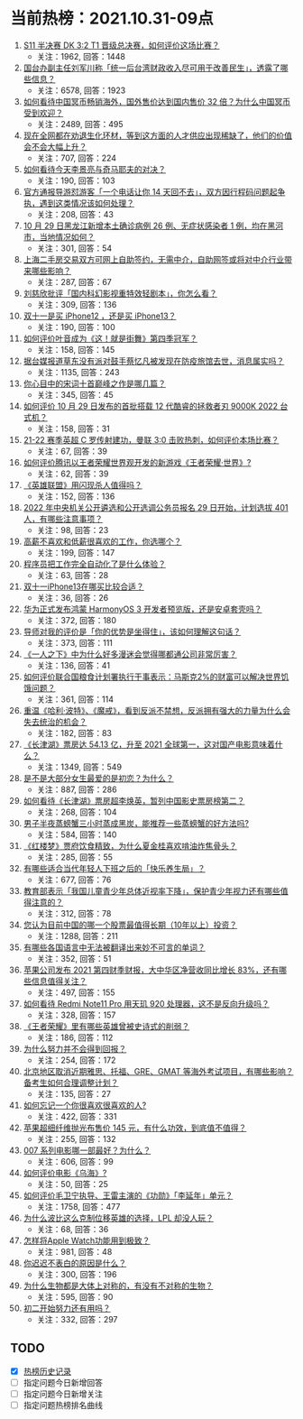 # 当前热榜：2021.10.31-09点
1. [S11 半决赛 DK 3:2 T1 晋级总决赛，如何评价这场比赛？](https://www.zhihu.com/question/495584505)
    * 关注：1962, 回答：1448
2. [国台办副主任刘军川称「统一后台湾财政收入尽可用于改善民生」，透露了哪些信息？](https://www.zhihu.com/question/495438253)
    * 关注：6578, 回答：1923
3. [如何看待中国冥币畅销海外，国外售价达到国内售价 32 倍？为什么中国冥币受到欢迎？](https://www.zhihu.com/question/495258959)
    * 关注：2489, 回答：495
4. [现在全网都在劝退生化环材，等到这方面的人才供应出现稀缺了，他们的价值会不会大幅上升？](https://www.zhihu.com/question/495145560)
    * 关注：707, 回答：224
5. [如何看待今天李景亮与奇马耶夫的对决？](https://www.zhihu.com/question/495634815)
    * 关注：190, 回答：103
6. [官方通报导游怼游客「一个电话让你 14 天回不去」，双方因行程码问题起争执，遇到这类情况该如何处理？](https://www.zhihu.com/question/495328770)
    * 关注：208, 回答：43
7. [10 月 29 日黑龙江新增本土确诊病例 26 例、无症状感染者 1 例，均在黑河市，当地情况如何？](https://www.zhihu.com/question/495423384)
    * 关注：301, 回答：54
8. [上海二手房交易双方可网上自助签约，无需中介，自助网签或将对中介行业带来哪些影响？](https://www.zhihu.com/question/494793342)
    * 关注：287, 回答：67
9. [刘慈欣批评「国内科幻影视重特效轻剧本」，你怎么看？](https://www.zhihu.com/question/494979921)
    * 关注：309, 回答：136
10. [双十一是买 iPhone12 ，还是买 iPhone13？](https://www.zhihu.com/question/493408043)
    * 关注：190, 回答：100
11. [如何评价叶音成为《这！就是街舞》第四季冠军？](https://www.zhihu.com/question/495633411)
    * 关注：158, 回答：145
12. [据台媒报道草东没有派对鼓手蔡忆凡被发现在防疫旅馆去世，消息属实吗？](https://www.zhihu.com/question/495536295)
    * 关注：1135, 回答：243
13. [你心目中的宋词十首巅峰之作是哪几篇？](https://www.zhihu.com/question/495059487)
    * 关注：345, 回答：45
14. [如何评价 10 月 29 日发布的首批搭载 12 代酷睿的拯救者刃 9000K 2022 台式机？](https://www.zhihu.com/question/489963171)
    * 关注：158, 回答：31
15. [21-22 赛季英超 C 罗传射建功，曼联 3:0 击败热刺，如何评价本场比赛？](https://www.zhihu.com/question/495624586)
    * 关注：67, 回答：39
16. [如何评价腾讯以王者荣耀世界观开发的新游戏《王者荣耀·世界》?](https://www.zhihu.com/question/495609062)
    * 关注：62, 回答：39
17. [《英雄联盟》用闪现杀人值得吗？](https://www.zhihu.com/question/478115730)
    * 关注：152, 回答：136
18. [2022 年中央机关公开遴选和公开选调公务员报名 29 日开始，计划选拔 401 人，有哪些注意事项？](https://www.zhihu.com/question/495088619)
    * 关注：98, 回答：23
19. [高薪不喜欢和低薪很喜欢的工作，你选哪个？](https://www.zhihu.com/question/492886836)
    * 关注：199, 回答：147
20. [程序员把工作完全自动化了是什么体验？](https://www.zhihu.com/question/486386099)
    * 关注：63, 回答：28
21. [双十一iPhone13在哪买比较合适？](https://www.zhihu.com/question/493930238)
    * 关注：36, 回答：26
22. [华为正式发布鸿蒙 HarmonyOS 3 开发者预览版，还是安卓套壳吗？](https://www.zhihu.com/question/494392954)
    * 关注：372, 回答：180
23. [导师对我的评价是「你的优势是坐得住」，该如何理解这句话？](https://www.zhihu.com/question/494849836)
    * 关注：373, 回答：111
24. [《一人之下》中为什么好多漫迷会觉得哪都通公司非常厉害？](https://www.zhihu.com/question/494685922)
    * 关注：136, 回答：41
25. [如何评价联合国粮食计划署执行干事表示：马斯克2%的财富可以解决世界饥饿问题？](https://www.zhihu.com/question/494857982)
    * 关注：361, 回答：114
26. [重温《哈利·波特》、《魔戒》，看到反派不禁想，反派拥有强大的力量为什么会失去统治的机会？](https://www.zhihu.com/question/488843545)
    * 关注：182, 回答：83
27. [《长津湖》票房达 54.13 亿，升至 2021 全球第一，这对国产电影意味着什么？](https://www.zhihu.com/question/495374672)
    * 关注：1349, 回答：549
28. [是不是大部分女生最爱的是初恋？为什么？](https://www.zhihu.com/question/413869378)
    * 关注：887, 回答：286
29. [如何看待《长津湖》票房超李焕英，暂列中国影史票房榜第二？](https://www.zhihu.com/question/495443796)
    * 关注：268, 回答：104
30. [男子半夜蒸螃蟹三小时蒸成黑炭，能推荐一些蒸螃蟹的好方法吗?](https://www.zhihu.com/question/489382305)
    * 关注：584, 回答：140
31. [《红楼梦》贾府饮食精致，为什么夏金桂喜欢啃油炸焦骨头？](https://www.zhihu.com/question/494016570)
    * 关注：285, 回答：55
32. [有哪些适合当代年轻人下班之后的「快乐养生局」？](https://www.zhihu.com/question/495091267)
    * 关注：677, 回答：76
33. [教育部表示「我国儿童青少年总体近视率下降」，保护青少年视力还有哪些值得注意的？](https://www.zhihu.com/question/494583622)
    * 关注：312, 回答：78
34. [您认为目前中国的哪一个股票最值得长期（10年以上）投资？](https://www.zhihu.com/question/490596978)
    * 关注：1288, 回答：211
35. [有哪些各国语言中无法被翻译出来妙不可言的单词？](https://www.zhihu.com/question/51051215)
    * 关注：352, 回答：51
36. [苹果公司发布 2021 第四财季财报，大中华区净营收同比增长 83%，还有哪些信息值得关注？](https://www.zhihu.com/question/495207820)
    * 关注：497, 回答：155
37. [如何看待 Redmi Note11 Pro 用天玑 920 处理器，这不是反向升级吗？](https://www.zhihu.com/question/495129056)
    * 关注：328, 回答：157
38. [《王者荣耀》里有哪些英雄曾被史诗式的削弱？](https://www.zhihu.com/question/494899081)
    * 关注：186, 回答：112
39. [为什么努力并不会得到回报？](https://www.zhihu.com/question/494840218)
    * 关注：254, 回答：172
40. [北京地区取消近期雅思、托福、GRE、GMAT 等海外考试项目，有哪些影响？备考生如何合理调整计划？](https://www.zhihu.com/question/495118657)
    * 关注：135, 回答：27
41. [如何忘记一个你很喜欢很喜欢的人?](https://www.zhihu.com/question/494294498)
    * 关注：422, 回答：331
42. [苹果超细纤维抛光布售价 145 元，有什么功效，到底值不值得？](https://www.zhihu.com/question/493283700)
    * 关注：255, 回答：132
43. [007 系列电影哪一部最好？为什么？](https://www.zhihu.com/question/19989050)
    * 关注：606, 回答：99
44. [如何评价电影《乌海》?](https://www.zhihu.com/question/422506034)
    * 关注：50, 回答：25
45. [如何评价毛卫宁执导、王雷主演的《功勋》「李延年」单元？](https://www.zhihu.com/question/489157069)
    * 关注：1758, 回答：477
46. [为什么波比这么克制位移英雄的选择，LPL 却没人玩？](https://www.zhihu.com/question/493191517)
    * 关注：68, 回答：36
47. [怎样将Apple Watch功能用到极致？](https://www.zhihu.com/question/271591506)
    * 关注：981, 回答：48
48. [你迟迟不表白的原因是什么？](https://www.zhihu.com/question/495038352)
    * 关注：300, 回答：196
49. [为什么生物都是大体上对称的，有没有不对称的生物？](https://www.zhihu.com/question/494910218)
    * 关注：595, 回答：90
50. [初二开始努力还有用吗？](https://www.zhihu.com/question/488086549)
    * 关注：332, 回答：297
## TODO
* [x] [热榜历史记录](hot_history/AllHot.md)
* [ ] 指定问题今日新增回答
* [ ] 指定问题今日新增关注
* [ ] 指定问题热榜排名曲线
